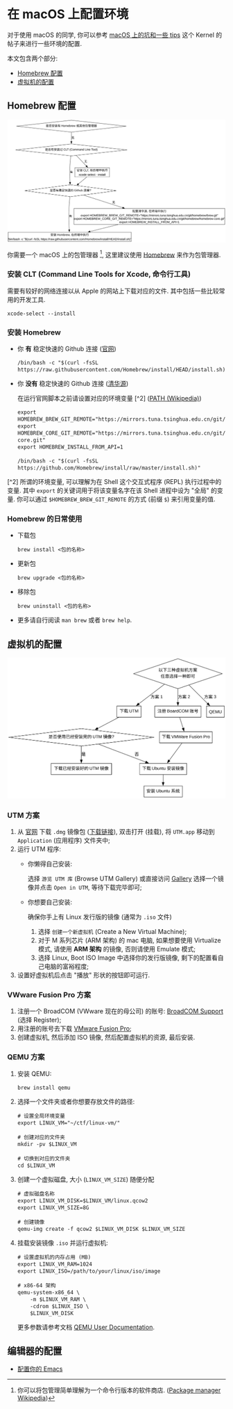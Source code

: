 # 在 macOS 上配置环境
对于使用 macOS 的同学, 你可以参考 [macOS 上的坑和一些 tips](https://ucaskernel.com/d/775-macos-tips/) 这个 Kernel 的帖子来进行一些环境的配置.

本文包含两个部分:
+ [Homebrew 配置](#Homebrew-配置)
+ [虚拟机的配置](#虚拟机的配置)

## Homebrew 配置
![](./image/setup-env-on-macOS/setup-homebrew.svg)

你需要一个 macOS 上的包管理器 [^1], 这里建议使用 [Homebrew](https://brew.sh) 来作为包管理器.

[^1]: 你可以将包管理简单理解为一个命令行版本的软件商店. ([Package manager Wikipedia](https://en.wikipedia.org/wiki/Package_manager))

### 安装 CLT (Command Line Tools for Xcode, 命令行工具)
需要有较好的网络连接以从 Apple 的网站上下载对应的文件. 其中包括一些比较常用的开发工具.

```shell
xcode-select --install
```

### 安装 Homebrew
+ 你 **有** 稳定快速的 Github 连接 ([官网](https://brew.sh))

  ```shell
  /bin/bash -c "$(curl -fsSL https://raw.githubusercontent.com/Homebrew/install/HEAD/install.sh)"
  ```
+ 你 **没有** 稳定快速的 Github 连接 ([清华源](https://mirrors.tuna.tsinghua.edu.cn/help/homebrew/))

  在运行官网脚本之前请设置对应的环境变量 [^2] ([PATH (Wikipedia)](https://en.wikipedia.org/wiki/PATH_(variable)))

  ```shell
  export HOMEBREW_BREW_GIT_REMOTE="https://mirrors.tuna.tsinghua.edu.cn/git/homebrew/brew.git"
  export HOMEBREW_CORE_GIT_REMOTE="https://mirrors.tuna.tsinghua.edu.cn/git/homebrew/homebrew-core.git"
  export HOMEBREW_INSTALL_FROM_API=1

  /bin/bash -c "$(curl -fsSL https://github.com/Homebrew/install/raw/master/install.sh)"
  ```

[^2] 所谓的环境变量, 可以理解为在 Shell 这个交互式程序 (REPL) 执行过程中的变量. 其中 `export` 的关键词用于将该变量名字在该 Shell 进程中设为 "全局" 的变量. 你可以通过 `$HOMEBREW_BREW_GIT_REMOTE` 的方式 (前缀 `$`) 来引用变量的值.

### Homebrew 的日常使用
+ 下载包

  ```shell
  brew install <包的名称>
  ```
+ 更新包

  ```shell
  brew upgrade <包的名称>
  ```
+ 移除包

  ```shell
  brew uninstall <包的名称>
  ```
+ 更多请自行阅读 `man brew` 或者 `brew help`.

## 虚拟机的配置
![](./image/setup-env-on-macOS/setup-vm.svg)

### UTM 方案
1. 从 [官网](https://mac.getutm.app) 下载 `.dmg` 镜像包 ([下载链接](https://github.com/utmapp/UTM/releases/latest/download/UTM.dmg)), 双击打开 (挂载), 将 `UTM.app` 移动到 `Application` (应用程序) 文件夹中;
2. 运行 UTM 程序:
   + 你懒得自己安装:

     选择 `游览 UTM 库` (Browse UTM Gallery) 或直接访问 [Gallery](https://mac.getutm.app/gallery/) 选择一个镜像并点击 `Open in UTM`, 等待下载完毕即可;
   + 你想要自己安装:

     确保你手上有 Linux 发行版的镜像 (通常为 `.iso` 文件)
	 1. 选择 `创建一个新虚拟机` (Create a New Virtual Machine);
	 2. 对于 M 系列芯片 (ARM 架构) 的 mac 电脑, 如果想要使用 Virtualize 模式, 请使用 **ARM 架构** 的镜像, 否则请使用 Emulate 模式;
	 3. 选择 Linux, Boot ISO Image 中选择你的发行版镜像, 剩下的配置看自己电脑的富裕程度;
3. 设置好虚拟机后点击 "播放" 形状的按钮即可运行.

### VWware Fusion Pro 方案
1. 注册一个 BroadCOM (VWware 现在的母公司) 的账号: [BroadCOM Support](https://support.broadcom.com/) (选择 Register);
2. 用注册的账号去下载 [VMware Fusion Pro](https://support.broadcom.com/group/ecx/productdownloads?subfamily=VMware%20Fusion);
3. 创建虚拟机, 然后添加 ISO 镜像, 然后配置虚拟机的资源, 最后安装.

### QEMU 方案
1. 安装 QEMU:

   ```shell
   brew install qemu
   ```
2. 选择一个文件夹或者你想要存放文件的路径:

   ```shell
   # 设置全局环境变量
   export LINUX_VM="~/ctf/linux-vm/"

   # 创建对应的文件夹
   mkdir -pv $LINUX_VM

   # 切换到对应的文件夹
   cd $LINUX_VM
   ```
3. 创建一个虚拟磁盘, 大小 (`LINUX_VM_SIZE`) 随便分配

   ```shell
   # 虚拟磁盘名称
   export LINUX_VM_DISK=$LINUX_VM/linux.qcow2
   export LINUX_VM_SIZE=8G

   # 创建镜像
   qemu-img create -f qcow2 $LINUX_VM_DISK $LINUX_VM_SIZE
   ```
4. 挂载安装镜像 `.iso` 并运行虚拟机:

   ```shell
   # 设置虚拟机的内存占用 (MB)
   export LINUX_VM_RAM=1024
   export LINUX_ISO=/path/to/your/linux/iso/image

   # x86-64 架构
   qemu-system-x86_64 \
	   -m $LINUX_VM_RAM \
	   -cdrom $LINUX_ISO \
	   $LINUX_VM_DISK
   ```

   更多参数请参考文档 [QEMU User Documentation](https://www.qemu.org/docs/master/system/qemu-manpage.html).

## 编辑器的配置
+ [配置你的 Emacs](https://ucaskernel.com/d/830-emacs/)
